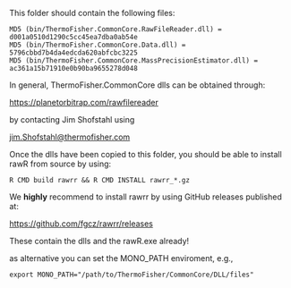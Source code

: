 This folder should contain the following files:

```
MD5 (bin/ThermoFisher.CommonCore.RawFileReader.dll) = d001a0510d1290c5cc45ea7dba0ab54e
MD5 (bin/ThermoFisher.CommonCore.Data.dll) = 5796cbbd7b4da4edcda620abfcbc3225
MD5 (bin/ThermoFisher.CommonCore.MassPrecisionEstimator.dll) = ac361a15b71910e0b90ba9655278d048
```

In general, ThermoFisher.CommonCore dlls can be obtained through:

https://planetorbitrap.com/rawfilereader

by contacting Jim Shofstahl using

jim.Shofstahl@thermofisher.com

Once the dlls have been copied to this folder, you should be able to install
rawR from source by using:

 `R CMD build rawrr && R CMD INSTALL rawrr_*.gz`

We **highly** recommend to install rawrr by using GitHub releases published at:

https://github.com/fgcz/rawrr/releases

These contain the dlls and the rawR.exe already!


as alternative you can set the MONO_PATH enviroment, e.g., 

`export MONO_PATH="/path/to/ThermoFisher/CommonCore/DLL/files"`
